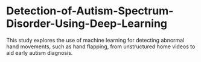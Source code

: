 # Detection-of-Autism-Spectrum-Disorder-Using-Deep-Learning
This study explores the use of machine learning for detecting abnormal hand movements, such as hand flapping, from unstructured home videos to aid early autism diagnosis.
